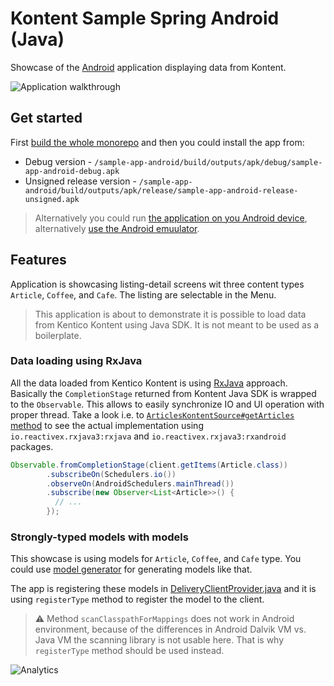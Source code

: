 # Kontent Sample Spring Android (Java)

Showcase of the [Android](https://www.android.com/) application displaying data from Kontent.

![Application walkthrough](./adroid-app-showcase.gif)

## Get started

First [build the whole monorepo](../README.md#Build-and-Test) and then you could install the app from:

* Debug version - `/sample-app-android/build/outputs/apk/debug/sample-app-android-debug.apk`
* Unsigned release version - `/sample-app-android/build/outputs/apk/release/sample-app-android-release-unsigned.apk`

> Alternatively you could run [the application on you Android device](https://developer.android.com/studio/run), alternatively [use the Android emuulator](https://developer.android.com/studio/run/emulator).

## Features

Application is showcasing listing-detail screens wit three content types `Article`, `Coffee`, and `Cafe`. The listing are selectable in the Menu.

> This application is about to demonstrate it is possible to load data from Kentico Kontent using Java SDK. It is not meant to be used as a boilerplate.

### Data loading using RxJava

All the data loaded from Kentico Kontent is using [RxJava](https://github.com/ReactiveX/RxJava) approach. Basically the `CompletionStage` returned from Kontent Java SDK is wrapped to the `Observable`. This allows to easily synchronize IO and UI operation with proper thread. Take a look i.e. to [`ArticlesKontentSource#getArticles` method](./src/main/java/com/github/kentico/delivery_android_sample/data/source/articles/ArticlesKontentSource.java#L40) to see the actual implementation using `io.reactivex.rxjava3:rxjava` and `io.reactivex.rxjava3:rxandroid` packages.

```java
Observable.fromCompletionStage(client.getItems(Article.class))
        .subscribeOn(Schedulers.io())
        .observeOn(AndroidSchedulers.mainThread())
        .subscribe(new Observer<List<Article>>() {
          // ...
        });
```

### Strongly-typed models with models

This showcase is using models for `Article`, `Coffee`, and `Cafe` type. You could use [model generator](../kontent-delivery-generators/README.md) for generating models like that.

The app is registering these models in [DeliveryClientProvider.java](./src/main/java/com/github/kentico/delivery_android_sample/data/source/DeliveryClientProvider.java) and it is using `registerType` method to register the model to the client.

> ⚠ Method `scanClasspathForMappings` does not work in Android environment, because of the differences in Android Dalvik VM vs. Java VM the scanning library is not usable here. That is why `registerType` method should be used instead.

![Analytics](https://kentico-ga-beacon.azurewebsites.net/api/UA-69014260-4/Kentico/kontent-java-packages/sample-app-android?pixel)